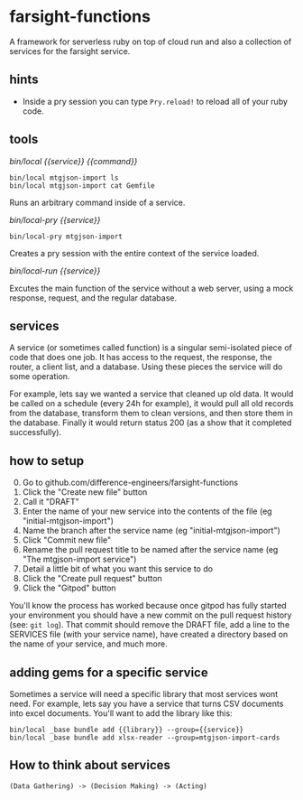 # farsight-functions

A framework for serverless ruby on top of cloud run and also a collection of services for the farsight service.

## hints

  - Inside a pry session you can type `Pry.reload!` to reload all of your ruby code.


## tools

*bin/local {{service}} {{command}}*

```
bin/local mtgjson-import ls
bin/local mtgjson-import cat Gemfile
```

Runs an arbitrary command inside of a service.


*bin/local-pry {{service}}*

```
bin/local-pry mtgjson-import
```

Creates a pry session with the entire context of the service loaded.

*bin/local-run {{service}}*

Excutes the main function of the service without a web server, using a mock response, request, and the regular database.


## services

A service (or sometimes called function) is a singular semi-isolated piece of code that does one job. It has access to the request, the response, the router, a client list, and a database. Using these pieces the service will do some operation.

For example, lets say we wanted a service that cleaned up old data. It would be called on a schedule (every 24h for example), it would pull all old records from the database, transform them to clean versions, and then store them in the database. Finally it would return status 200 (as a show that it completed successfully).


## how to setup

  0. Go to github.com/difference-engineers/farsight-functions
  0. Click the "Create new file" button
  0. Call it "DRAFT"
  0. Enter the name of your new service into the contents of the file (eg "initial-mtgjson-import")
  0. Name the branch after the service name (eg "initial-mtgjson-import")
  0. Click "Commit new file"
  0. Rename the pull request title to be named after the service name (eg "The mtgjson-import service")
  0. Detail a little bit of what you want this service to do
  0. Click the "Create pull request" button
  0. Click the "Gitpod" button

You'll know the process has worked because once gitpod has fully started your environment you should have a new commit on the pull request history (see: `git log`). That commit should remove the DRAFT file, add a line to the SERVICES file (with your service name), have created a directory based on the name of your service, and much more.


## adding gems for a specific service

Sometimes a service will need a specific library that most services wont need. For example, lets say you have a service that turns CSV documents into excel documents. You'll want to add the library like this:

```
bin/local _base bundle add {{library}} --group={{service}}
bin/local _base bundle add xlsx-reader --group=mtgjson-import-cards
```


## How to think about services

```
(Data Gathering) -> (Decision Making) -> (Acting)
```
